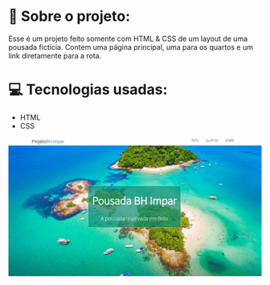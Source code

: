 <h1>🚀 Sobre o projeto:</h1>
<p>Esse é um projeto feito somente com HTML & CSS de um layout de uma pousada fictícia. Contem uma página principal, uma para os quartos e um link diretamente para a rota.</p>
<h1>💻 Tecnologias usadas:</h1>
<ul>
<li>HTML</li>
<li>CSS</li>
</ul>
<img src="./img/GifForGithub.gif.gif"/>
